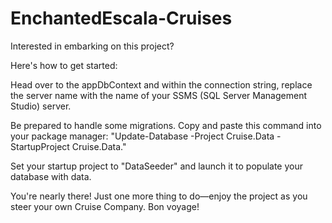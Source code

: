# EnchantedEscala-Cruises

Interested in embarking on this project?

Here's how to get started:

Head over to the appDbContext and within the connection string, replace the server name with the name of your SSMS (SQL Server Management Studio) server.

Be prepared to handle some migrations. Copy and paste this command into your package manager: "Update-Database -Project Cruise.Data -StartupProject Cruise.Data."

Set your startup project to "DataSeeder" and launch it to populate your database with data.

You're nearly there! Just one more thing to do—enjoy the project as you steer your own Cruise Company. Bon voyage!
